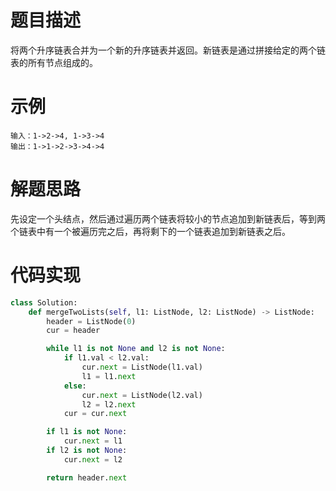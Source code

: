 # 题目描述

将两个升序链表合并为一个新的升序链表并返回。新链表是通过拼接给定的两个链表的所有节点组成的。

# 示例

```text
输入：1->2->4, 1->3->4
输出：1->1->2->3->4->4
```

# 解题思路

先设定一个头结点，然后通过遍历两个链表将较小的节点追加到新链表后，等到两个链表中有一个被遍历完之后，再将剩下的一个链表追加到新链表之后。


# 代码实现

```python
class Solution:
    def mergeTwoLists(self, l1: ListNode, l2: ListNode) -> ListNode:
        header = ListNode(0)
        cur = header

        while l1 is not None and l2 is not None:
            if l1.val < l2.val:
                cur.next = ListNode(l1.val)
                l1 = l1.next
            else:
                cur.next = ListNode(l2.val)
                l2 = l2.next
            cur = cur.next

        if l1 is not None:
            cur.next = l1
        if l2 is not None:
            cur.next = l2

        return header.next
```